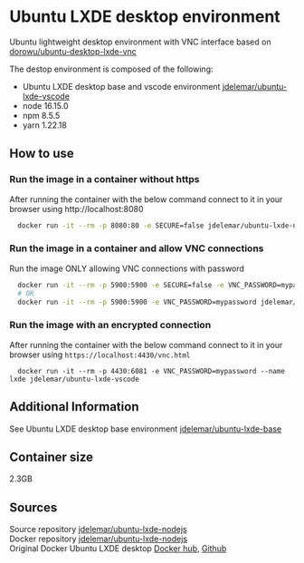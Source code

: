# Ubuntu LXDE desktop environment

Ubuntu lightweight desktop environment with VNC interface based on [dorowu/ubuntu-desktop-lxde-vnc](https://hub.docker.com/r/dorowu/ubuntu-desktop-lxde-vnc/)  
  
The destop environment is composed of the following:

- Ubuntu LXDE desktop base and vscode environment [jdelemar/ubuntu-lxde-vscode](https://hub.docker.com/r/jdelemar/ubuntu-lxde-vscode/)
- node 16.15.0
- npm 8.5.5
- yarn 1.22.18

## How to use

### Run the image in a container without https

After running the container with the below command connect to it in your browser using http://localhost:8080

```bash
  docker run -it --rm -p 8080:80 -e SECURE=false jdelemar/ubuntu-lxde-nodejs
```

### Run the image in a container and allow VNC connections

Run the image ONLY allowing VNC connections with password

```bash
  docker run -it --rm -p 5900:5900 -e SECURE=false -e VNC_PASSWORD=mypassword jdelemar/ubuntu-lxde-nodejs
  # OR
  docker run -it --rm -p 5900:5900 -e VNC_PASSWORD=mypassword jdelemar/ubuntu-lxde-nodejs
```  

### Run the image with an encrypted connection

After running the container with the below command connect to it in your browser using `https://localhost:4430/vnc.html`

```console
  docker run -it --rm -p 4430:6081 -e VNC_PASSWORD=mypassword --name lxde jdelemar/ubuntu-lxde-vscode
```  

## Additional Information

See Ubuntu LXDE desktop base environment [jdelemar/ubuntu-lxde-base](https://hub.docker.com/r/jdelemar/ubuntu-lxde-base/)  
  
## Container size

2.3GB  

## Sources

Source repository [jdelemar/ubuntu-lxde-nodejs](https://github.com/JDelemar/dockerfiles/tree/master/ubuntu-lxde-nodejs)  
Docker repository [jdelemar/ubuntu-lxde-nodejs](https://hub.docker.com/r/jdelemar/ubuntu-lxde-nodejs/)  
Original Docker Ubuntu LXDE desktop [Docker hub](https://hub.docker.com/r/dorowu/ubuntu-desktop-lxde-vnc/), [Github](https://github.com/fcwu/docker-ubuntu-vnc-desktop)
